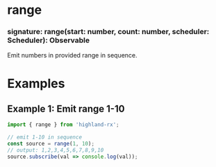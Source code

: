 # range
### signature: range(start: number, count: number, scheduler: Scheduler): Observable
Emit numbers in provided range in sequence.

# Examples
## Example 1: Emit range 1-10
```javascript
import { range } from 'highland-rx';

// emit 1-10 in sequence
const source = range(1, 10);
// output: 1,2,3,4,5,6,7,8,9,10
source.subscribe(val => console.log(val));
```